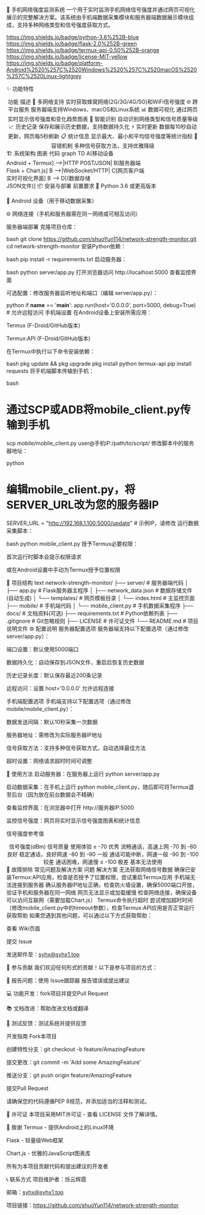 📶 手机网络强度监测系统
一个用于实时监测手机网络信号强度并通过网页可视化展示的完整解决方案。该系统由手机端数据采集模块和服务器端数据展示模块组成，支持多种网络类型和信号强度获取方式。

https://img.shields.io/badge/python-3.6%252B-blue
https://img.shields.io/badge/flask-2.0%252B-green
https://img.shields.io/badge/termux-api-0.50%252B-orange
https://img.shields.io/badge/license-MIT-yellow
https://img.shields.io/badge/platform-Android%2520%257C%2520Windows%2520%257C%2520macOS%2520%257C%2520Linux-lightgrey

✨ 功能特性
<div align="center">
功能	描述
📱 多网络支持	实时获取蜂窝网络(2G/3G/4G/5G)和WiFi信号强度
🌐 跨平台服务	服务器端支持Windows、macOS和Linux系统
📊 数据可视化	通过网页实时显示信号强度和变化趋势图表
🔔 智能识别	自动识别网络类型和信号质量等级
📈 历史记录	保存和展示历史数据，支持数据持久化
⚡ 实时更新	数据每10秒自动更新，网页每5秒刷新
📋 统计信息	显示最大、最小和平均信号强度等统计指标
🔧 容错机制	多种信号获取方法，支持优雅降级
</div>
🏗 系统架构
图表
代码
graph TD
    A[移动设备<br>Android + Termux] -->|HTTP POST/JSON| B[服务器端<br>Flask + Chart.js]
    B -->|WebSocket/HTTP| C[网页客户端<br>实时可视化界面]
    B --> D[(数据存储<br>JSON文件)]
📦 安装与部署
前置要求
🐍 Python 3.6 或更高版本

📱 Android 设备（用于移动数据采集）

🌐 网络连接（手机和服务器需在同一网络或可相互访问）

服务器端部署
克隆项目仓库：

bash
git clone https://github.com/shuoYun114/network-strength-monitor.git
cd network-strength-monitor
安装Python依赖：

bash
pip install -r requirements.txt
启动服务器：

bash
python server/app.py
打开浏览器访问 http://localhost:5000 查看监控界面

可选配置：修改服务器监听地址和端口（编辑 server/app.py）：

python
if __name__ == '__main__':
    app.run(host='0.0.0.0', port=5000, debug=True)  # 允许远程访问
手机端设置
在Android设备上安装所需应用：

Termux (F-Droid/GitHub版本)

Termux:API (F-Droid/GitHub版本)

在Termux中执行以下命令安装依赖：

bash
pkg update && pkg upgrade
pkg install python termux-api
pip install requests
将手机端脚本传输到手机：

bash
# 通过SCP或ADB将mobile_client.py传输到手机
scp mobile/mobile_client.py user@手机IP:/path/to/script/
修改脚本中的服务器地址：

python
# 编辑mobile_client.py，将SERVER_URL改为您的服务器IP
SERVER_URL = "http://192.168.1.100:5000/update"  # 示例IP，请修改
运行数据采集脚本：

bash
python mobile_client.py
授予Termux必要权限：

首次运行时脚本会提示权限请求

或在Android设置中手动为Termux授予位置权限

📁 项目结构
text
network-strength-monitor/
├── server/                 # 服务器端代码
│   ├── app.py             # Flask服务器主程序
│   ├── network_data.json  # 数据存储文件(自动生成)
│   └── templates/         # 网页模板目录
│       └── index.html     # 主监控页面
├── mobile/                # 手机端代码
│   └── mobile_client.py   # 手机数据采集程序
├── docs/                  # 文档资料(可选)
├── requirements.txt       # Python依赖列表
├── .gitignore            # Git忽略规则
├── LICENSE               # 许可证文件
└── README.md             # 项目说明文件
⚙️ 配置说明
服务器配置选项
服务器端支持以下配置选项（通过修改 server/app.py）：

端口设置：默认使用5000端口

数据持久化：自动保存到JSON文件，重启后恢复历史数据

历史记录长度：默认保存最近200条记录

远程访问：设置 host='0.0.0.0' 允许远程连接

手机端配置选项
手机端支持以下配置选项（通过修改 mobile/mobile_client.py）：

数据发送间隔：默认10秒采集一次数据

服务器地址：需修改为实际服务器IP地址

信号获取方法：支持多种信号获取方式，自动选择最佳方法

超时设置：网络请求超时时间可调整

🚀 使用方法
启动服务器：在服务器上运行 python server/app.py

启动数据采集：在手机上运行 python mobile_client.py，随后即可将Termux退至后台（因为放在前台数据会不精确）

查看监控界面：在浏览器中打开 http://服务器IP:5000

监控信号强度：网页将实时显示信号强度图表和统计信息

信号强度参考值
<div align="center">
信号强度(dBm)	信号质量	使用体验
≥ -70	优秀	流畅通话，高速上网
-70 到 -80	良好	稳定通话，良好网速
-80 到 -90	一般	通话可能中断，网速一般
-90 到 -100	较差	通话困难，网速慢
≤ -100	极差	基本无法使用
</div>
🔧 故障排除
常见问题及解决方案
问题	解决方案
无法获取网络信号数据	确保已安装Termux:API应用，检查是否授予了位置权限，尝试重启Termux应用
手机端无法连接到服务器	确认服务器IP地址正确，检查防火墙设置，确保5000端口开放，验证手机和服务器在同一网络
网页无法显示或加载缓慢	检查网络连接，确保设备可以访问互联网（需要加载Chart.js）
Termux命令执行超时	尝试增加超时时间（修改mobile_client.py中的timeout参数），检查Termux:API应用是否正常运行
获取帮助
如果您遇到其他问题，可以通过以下方式获取帮助：

查看 Wiki页面

提交 Issue

发送邮件至：syhx@syhx1.top

🤝 参与贡献
我们欢迎任何形式的贡献！以下是参与项目的方式：

🐛 报告问题：使用 Issue跟踪器 报告错误或提出建议

💻 功能开发：fork项目并提交Pull Request

📚 文档改进：帮助改进文档或翻译

🧪 测试反馈：测试系统并提供反馈

开发指南
Fork本项目

创建特性分支：git checkout -b feature/AmazingFeature

提交更改：git commit -m 'Add some AmazingFeature'

推送分支：git push origin feature/AmazingFeature

提交Pull Request

请确保您的代码遵循PEP 8规范，并添加适当的注释和测试。

📄 许可证
本项目采用MIT许可证 - 查看 LICENSE 文件了解详情。

🙏 致谢
Termux - 提供Android上的Linux环境

Flask - 轻量级Web框架

Chart.js - 优雅的JavaScript图表库

所有为本项目贡献代码和提出建议的开发者

📞 联系方式
项目维护者：烁云辉霞

邮箱：syhx@syhx1.top

项目链接：https://github.com/shuoYun114/network-strength-monitor
